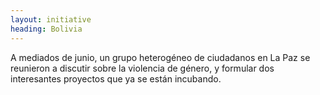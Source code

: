 ```yaml
---
layout: initiative
heading: Bolivia
---
```


A mediados de junio, un grupo heterogéneo de ciudadanos en La Paz se reunieron a discutir sobre la violencia de género, y formular dos interesantes proyectos que ya se están incubando.
